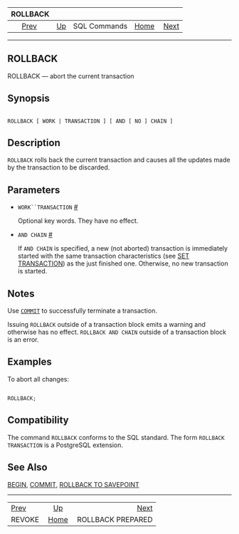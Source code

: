 <!--?xml version="1.0" encoding="UTF-8" standalone="no"?-->

|              ROLLBACK             |                                        |              |                                                       |                                                         |
| :-------------------------------: | :------------------------------------- | :----------: | ----------------------------------------------------: | ------------------------------------------------------: |
| [Prev](sql-revoke.html "REVOKE")  | [Up](sql-commands.html "SQL Commands") | SQL Commands | [Home](index.html "PostgreSQL 17devel Documentation") |  [Next](sql-rollback-prepared.html "ROLLBACK PREPARED") |

***



## ROLLBACK

ROLLBACK — abort the current transaction

## Synopsis

```

ROLLBACK [ WORK | TRANSACTION ] [ AND [ NO ] CHAIN ]
```

## Description

`ROLLBACK` rolls back the current transaction and causes all the updates made by the transaction to be discarded.

## Parameters



*   `WORK``TRANSACTION` [#](#SQL-ROLLBACK-TRANSACTION)

    Optional key words. They have no effect.

*   `AND CHAIN` [#](#SQL-ROLLBACK-CHAIN)

    If `AND CHAIN` is specified, a new (not aborted) transaction is immediately started with the same transaction characteristics (see [SET TRANSACTION](sql-set-transaction.html "SET TRANSACTION")) as the just finished one. Otherwise, no new transaction is started.

## Notes

Use [`COMMIT`](sql-commit.html "COMMIT") to successfully terminate a transaction.

Issuing `ROLLBACK` outside of a transaction block emits a warning and otherwise has no effect. `ROLLBACK AND CHAIN` outside of a transaction block is an error.

## Examples

To abort all changes:

```

ROLLBACK;
```

## Compatibility

The command `ROLLBACK` conforms to the SQL standard. The form `ROLLBACK TRANSACTION` is a PostgreSQL extension.

## See Also

[BEGIN](sql-begin.html "BEGIN"), [COMMIT](sql-commit.html "COMMIT"), [ROLLBACK TO SAVEPOINT](sql-rollback-to.html "ROLLBACK TO SAVEPOINT")

***

|                                   |                                                       |                                                         |
| :-------------------------------- | :---------------------------------------------------: | ------------------------------------------------------: |
| [Prev](sql-revoke.html "REVOKE")  |         [Up](sql-commands.html "SQL Commands")        |  [Next](sql-rollback-prepared.html "ROLLBACK PREPARED") |
| REVOKE                            | [Home](index.html "PostgreSQL 17devel Documentation") |                                       ROLLBACK PREPARED |
